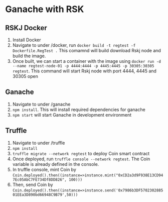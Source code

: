 # Ganache with RSK

## RSKJ Docker
1. Install Docker
1. Navigate to under /docker, run `docker build -t regtest -f Dockerfile.RegTest .` This comamnd will build download Rskj node and build the image.
1. Once built, we can start a container with the image using `docker run -d --name regtest-node-01 -p 4444:4444 -p 4445:4445 -p 30305:30305 regtest`. This command will start Rskj node with port 4444, 4445 and 30305 open

## Ganache
1. Navigate to under /ganache
1. `npm install`. This will install required dependencies for ganache
1. `npm start` will start Ganache in development environment

## Truffle
1. Navigate to under /truffle
1. `npm install`
1. `truffle migrate --network regtest` to deploy Coin smart contract
1. Once deployed, run `truffle console --network regtest`. The Coin variable is already defined in the console.
1. In truffle console, mint Coin by `Coin.deployed().then((instance=>instance.mint("0xCD2a3d9F938E13CD947Ec05AbC7FE734Df8DD826", 100)))`
1. Then, send Coin by `Coin.deployed().then((instance=>instance.send('0x7986b3DF570230288501EEa3D890bd66948C9B79',50)))`
